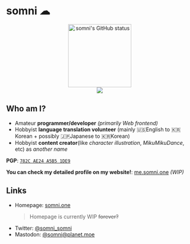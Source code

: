 somni ☁
=======
<p align="center">
 <a href="#"><img src="https://github-readme-stats.vercel.app/api?username=somnisomni&theme=gotham" alt="somni's GitHub status" height="170px" /></a><br />
 <img src="https://komarev.com/ghpvc/?username=somnisomni&style=for-the-badge&label=PROFILE+PAGE+HITS&color=orange">
</p>

Who am I?
---------
  * Amateur **programmer/developer** *(primarily Web frontend)*
  * Hobbyist **language translation volunteer** (mainly 🇺🇸English to 🇰🇷Korean + possibly 🇯🇵Japanese to 🇰🇷Korean)
  * Hobbyist **content creator**(like *character illustration*, *MikuMikuDance*, etc) as *another name*

  **PGP**: [`782C AE24 A5B5 1DE9`](https://keybase.io/somnisomni)
  
  **You can check my detailed profile on my website!**: [me.somni.one](https://me.somni.one) *(WIP)*

Links
-----
  * Homepage: [somni.one](https://somni.one)
    > Homepage is currently WIP <s>forever?</s>
  * Twitter: [@somni_somni](https://twitter.com/somni_somni)
  * Mastodon: [@somni@planet.moe](https://planet.moe/@somni)
